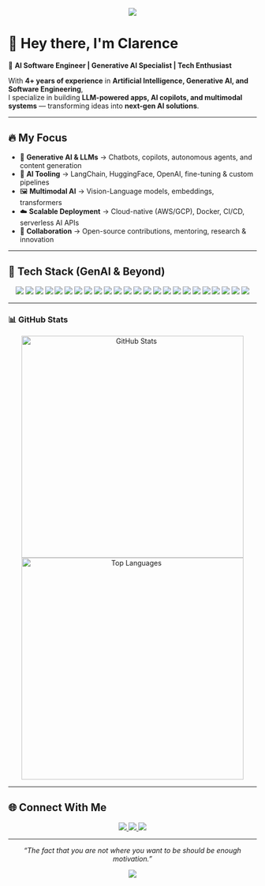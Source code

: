 <!-- Banner -->
<p align="center">
  <img src="https://capsule-render.vercel.app/api?type=waving&color=0:FF9E0F,100:8E44AD&height=180&section=header&text=Clarence%20Fetalino&fontSize=42&fontColor=fff&animation=fadeIn" />
</p>

# 👋 Hey there, I'm Clarence  

🚀 **AI Software Engineer | Generative AI Specialist | Tech Enthusiast**  

With **4+ years of experience** in **Artificial Intelligence, Generative AI, and Software Engineering**,  
I specialize in building **LLM-powered apps, AI copilots, and multimodal systems** — transforming ideas into **next-gen AI solutions**.  

---

## 🔥 My Focus  

- 🧠 **Generative AI & LLMs** → Chatbots, copilots, autonomous agents, and content generation  
- 🔗 **AI Tooling** → LangChain, HuggingFace, OpenAI, fine-tuning & custom pipelines  
- 🖼️ **Multimodal AI** → Vision-Language models, embeddings, transformers  
- ☁️ **Scalable Deployment** → Cloud-native (AWS/GCP), Docker, CI/CD, serverless AI APIs  
- 🤝 **Collaboration** → Open-source contributions, mentoring, research & innovation  

---

## 🚀 Tech Stack (GenAI & Beyond)  

<p align="center">

<!-- Programming Languages -->
<img src="https://img.shields.io/badge/-Python-3776AB?logo=python&logoColor=white&style=for-the-badge" />
<img src="https://img.shields.io/badge/-JavaScript-F7DF1E?logo=javascript&logoColor=black&style=for-the-badge" />
<img src="https://img.shields.io/badge/-TypeScript-007ACC?logo=typescript&logoColor=white&style=for-the-badge" />
<img src="https://img.shields.io/badge/-Java-007396?logo=java&logoColor=white&style=for-the-badge" />
<img src="https://img.shields.io/badge/-C++-00599C?logo=cplusplus&logoColor=white&style=for-the-badge" />

<!-- Generative AI Core -->
<img src="https://img.shields.io/badge/-OpenAI-412991?logo=openai&logoColor=white&style=for-the-badge" />
<img src="https://img.shields.io/badge/-HuggingFace-FF9E0F?logo=huggingface&logoColor=white&style=for-the-badge" />
<img src="https://img.shields.io/badge/-LangChain-1C3C3C?logo=chainlink&logoColor=white&style=for-the-badge" />
<img src="https://img.shields.io/badge/-Transformers-0F74C0?logo=fastapi&logoColor=white&style=for-the-badge" />
<img src="https://img.shields.io/badge/-Generative%20AI-8E44AD?logo=spark&logoColor=white&style=for-the-badge" />

<!-- AI / ML -->
<img src="https://img.shields.io/badge/-TensorFlow-FF6F00?logo=tensorflow&logoColor=white&style=for-the-badge" />
<img src="https://img.shields.io/badge/-PyTorch-EE4C2C?logo=pytorch&logoColor=white&style=for-the-badge" />
<img src="https://img.shields.io/badge/-Keras-D00000?logo=keras&logoColor=white&style=for-the-badge" />
<img src="https://img.shields.io/badge/-spaCy-09A3D5?logo=spacy&logoColor=white&style=for-the-badge" />
<img src="https://img.shields.io/badge/-NLTK-154F6F?logo=python&logoColor=white&style=for-the-badge" />

<!-- Data Science -->
<img src="https://img.shields.io/badge/-Pandas-150458?logo=pandas&logoColor=white&style=for-the-badge" />
<img src="https://img.shields.io/badge/-NumPy-013243?logo=numpy&logoColor=white&style=for-the-badge" />
<img src="https://img.shields.io/badge/-scikit%20learn-F7931E?logo=scikitlearn&logoColor=white&style=for-the-badge" />
<img src="https://img.shields.io/badge/-Jupyter-F37626?logo=jupyter&logoColor=white&style=for-the-badge" />

<!-- Cloud & Tools -->
<img src="https://img.shields.io/badge/-AWS-232F3E?logo=amazonaws&logoColor=white&style=for-the-badge" />
<img src="https://img.shields.io/badge/-Google%20Cloud-4285F4?logo=googlecloud&logoColor=white&style=for-the-badge" />
<img src="https://img.shields.io/badge/-Docker-2496ED?logo=docker&logoColor=white&style=for-the-badge" />
<img src="https://img.shields.io/badge/-Git-F05032?logo=git&logoColor=white&style=for-the-badge" />
<img src="https://img.shields.io/badge/-Linux-FCC624?logo=linux&logoColor=black&style=for-the-badge" />

</p>

---

### 📊 **GitHub Stats**  

<p align="center">
  <img src="https://github-readme-stats.vercel.app/api?username=ahley18&show_icons=true&theme=radical" alt="GitHub Stats" width="450px">
  <img src="https://github-readme-stats.vercel.app/api/top-langs/?username=ahley18&layout=compact&theme=radical" alt="Top Languages" width="450px">
</p>

---

## 🌐 Connect With Me  

<p align="center">
  <a href="mailto:cjmfetalino18@gmail.com">
    <img src="https://img.shields.io/badge/-Email-D14836?logo=gmail&logoColor=white&style=for-the-badge" />
  </a>
  <a href="https://www.linkedin.com/in/clarence-fetalino-45b313223">
    <img src="https://img.shields.io/badge/-LinkedIn-0077B5?logo=linkedin&logoColor=white&style=for-the-badge" />
  </a>
  <a href="https://www.instagram.com/jclarence_1001">
    <img src="https://img.shields.io/badge/-Instagram-E4405F?logo=instagram&logoColor=white&style=for-the-badge" />
  </a>
</p>

---

<p align="center">
  <em>“The fact that you are not where you want to be should be enough motivation.”</em>
</p>

<p align="center">
  <img src="https://capsule-render.vercel.app/api?type=waving&color=0:8E44AD,100:FF9E0F&height=120&section=footer" />
</p>
